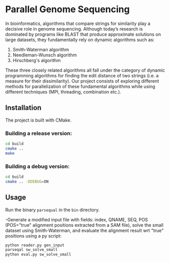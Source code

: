# Parallel Genome Sequencing
In bioinformatics, algorithms that compare strings for similarity play a decisive role in genome sequencing. Although today’s research is dominated by programs like BLAST that produce approximate solutions on large datasets, they fundamentally rely on dynamic algorithms such as:

1. Smith-Waterman algorithm
2. Needleman-Wunsch algorithm
3. Hirschberg's algorithm

These three closely related algorithms all fall under the category of dynamic programming algorithms for finding the edit distance of two strings (i.e. a measure for their dissimilarity). Our project consists of exploring different methods for parallelization of these fundamental algorithms while using different techniques (MPI, threading, combination etc.).


## Installation

The project is built with CMake.

### Building a release version:

```bash
cd build
cmake ..
make
```

### Building a debug version:

```bash
cd build
cmake .. -DDEBUG=ON
```

## Usage

Run the binary `parsequal` in the `bin` directory.

-Generate a modified input file with fields: index, QNAME, SEQ, POS (POS="true" alignment positions extracted from a SAM file), solve the small dataset using Smith-Waterman, and evaluate the alignment result wrt "true" positions using a py script:

```bash
python reader.py gen_input
parseqal sw_solve_small
python eval.py sw_solve_small
```
